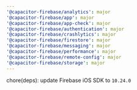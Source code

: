 ```yaml
---
'@capacitor-firebase/analytics': major
'@capacitor-firebase/app': major
'@capacitor-firebase/app-check': major
'@capacitor-firebase/authentication': major
'@capacitor-firebase/crashlytics': major
'@capacitor-firebase/firestore': major
'@capacitor-firebase/messaging': major
'@capacitor-firebase/performance': major
'@capacitor-firebase/remote-config': major
'@capacitor-firebase/storage': major
---
```


chore(deps): update Firebase iOS SDK to `10.24.0`
